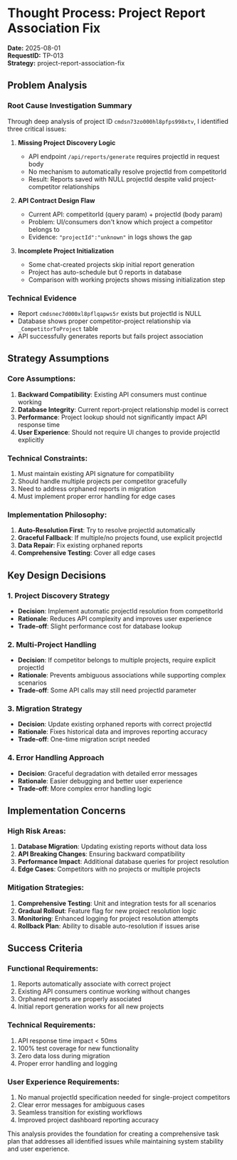 # Thought Process: Project Report Association Fix
**Date:** 2025-08-01  
**RequestID:** TP-013  
**Strategy:** project-report-association-fix  

## Problem Analysis

### Root Cause Investigation Summary
Through deep analysis of project ID `cmdsn73zo000hl8pfps998xtv`, I identified three critical issues:

1. **Missing Project Discovery Logic**
   - API endpoint `/api/reports/generate` requires projectId in request body
   - No mechanism to automatically resolve projectId from competitorId
   - Result: Reports saved with NULL projectId despite valid project-competitor relationships

2. **API Contract Design Flaw**
   - Current API: competitorId (query param) + projectId (body param)
   - Problem: UI/consumers don't know which project a competitor belongs to
   - Evidence: `"projectId":"unknown"` in logs shows the gap

3. **Incomplete Project Initialization**
   - Some chat-created projects skip initial report generation
   - Project has auto-schedule but 0 reports in database
   - Comparison with working projects shows missing initialization step

### Technical Evidence
- Report `cmdsnec7d000xl8pflqapws5r` exists but projectId is NULL
- Database shows proper competitor-project relationship via `_CompetitorToProject` table
- API successfully generates reports but fails project association

## Strategy Assumptions

### Core Assumptions:
1. **Backward Compatibility**: Existing API consumers must continue working
2. **Database Integrity**: Current report-project relationship model is correct
3. **Performance**: Project lookup should not significantly impact API response time
4. **User Experience**: Should not require UI changes to provide projectId explicitly

### Technical Constraints:
1. Must maintain existing API signature for compatibility 
2. Should handle multiple projects per competitor gracefully
3. Need to address orphaned reports in migration
4. Must implement proper error handling for edge cases

### Implementation Philosophy:
1. **Auto-Resolution First**: Try to resolve projectId automatically
2. **Graceful Fallback**: If multiple/no projects found, use explicit projectId
3. **Data Repair**: Fix existing orphaned reports
4. **Comprehensive Testing**: Cover all edge cases

## Key Design Decisions

### 1. Project Discovery Strategy
- **Decision**: Implement automatic projectId resolution from competitorId
- **Rationale**: Reduces API complexity and improves user experience
- **Trade-off**: Slight performance cost for database lookup

### 2. Multi-Project Handling  
- **Decision**: If competitor belongs to multiple projects, require explicit projectId
- **Rationale**: Prevents ambiguous associations while supporting complex scenarios
- **Trade-off**: Some API calls may still need projectId parameter

### 3. Migration Strategy
- **Decision**: Update existing orphaned reports with correct projectId
- **Rationale**: Fixes historical data and improves reporting accuracy
- **Trade-off**: One-time migration script needed

### 4. Error Handling Approach
- **Decision**: Graceful degradation with detailed error messages
- **Rationale**: Easier debugging and better user experience
- **Trade-off**: More complex error handling logic

## Implementation Concerns

### High Risk Areas:
1. **Database Migration**: Updating existing reports without data loss
2. **API Breaking Changes**: Ensuring backward compatibility
3. **Performance Impact**: Additional database queries for project resolution
4. **Edge Cases**: Competitors with no projects or multiple projects

### Mitigation Strategies:
1. **Comprehensive Testing**: Unit and integration tests for all scenarios
2. **Gradual Rollout**: Feature flag for new project resolution logic
3. **Monitoring**: Enhanced logging for project resolution attempts
4. **Rollback Plan**: Ability to disable auto-resolution if issues arise

## Success Criteria

### Functional Requirements:
1. Reports automatically associate with correct project
2. Existing API consumers continue working without changes
3. Orphaned reports are properly associated
4. Initial report generation works for all new projects

### Technical Requirements:
1. API response time impact < 50ms
2. 100% test coverage for new functionality
3. Zero data loss during migration
4. Proper error handling and logging

### User Experience Requirements:
1. No manual projectId specification needed for single-project competitors
2. Clear error messages for ambiguous cases
3. Seamless transition for existing workflows
4. Improved project dashboard reporting accuracy

This analysis provides the foundation for creating a comprehensive task plan that addresses all identified issues while maintaining system stability and user experience. 